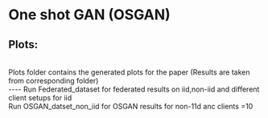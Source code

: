 # One shot GAN (OSGAN)
## Plots:
<br/>
Plots folder contains the generated plots for the paper (Results are taken from corresponding folder)
<br/>
----
Run Federated_dataset for federated results on iid,non-iid and different client setups for iid
<br/>
Run OSGAN_datset_non_iid for OSGAN results for non-11d anc clients =10
